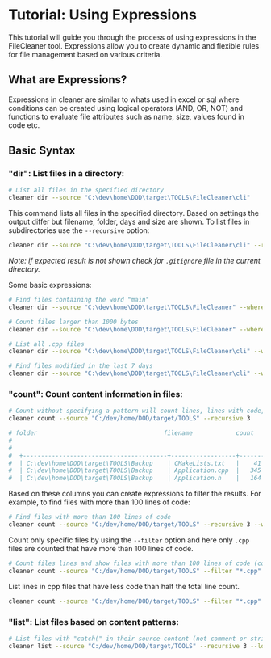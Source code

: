 # Tutorial: Using Expressions

This tutorial will guide you through the process of using expressions in the FileCleaner tool. Expressions allow you to create dynamic and flexible rules for file management based on various criteria.

## What are Expressions?

Expressions in cleaner are similar to whats used in excel or sql where conditions can be created using logical operators (AND, OR, NOT) and functions to evaluate file attributes such as name, size, values found in code etc.

## Basic Syntax

### "dir": List files in a directory:

```bash
# List all files in the specified directory
cleaner dir --source "C:\dev\home\DOD\target\TOOLS\FileCleaner\cli"
```
This command lists all files in the specified directory.
Based on settings the output differ but filename, folder, days and size are shown.
To list files in subdirectories use the `--recursive` option:
```bash
cleaner dir --source "C:\dev\home\DOD\target\TOOLS\FileCleaner\cli" --recursive  5
```   

*Note: if expected result is not shown check for `.gitignore` file in the current directory.*

Some basic expressions:
```bash
# Find files containing the word "main"
cleaner dir --source "C:\dev\home\DOD\target\TOOLS\FileCleaner" --where "str::find( filename, 'main', 0) not -1"
```
```bash
# Count files larger than 1000 bytes
cleaner dir --source "C:\dev\home\DOD\target\TOOLS\FileCleaner" --where "size > 1000" --recursive 5
```
```bash
# List all .cpp files
cleaner dir --source "C:\dev\home\DOD\target\TOOLS\FileCleaner\cli" --where "extension = '.cpp'"
```
```bash
# Find files modified in the last 7 days
cleaner dir --source "C:\dev\home\DOD\target\TOOLS\FileCleaner\cli" --where "days < 7"
```

### "count": Count content information in files:

```bash
# Count without specifying a pattern will count lines, lines with code, code characters, number of comments and number of strings.
cleaner count --source "C:/dev/home/DOD/target/TOOLS" --recursive 3

# folder                                   filename            count   code    characters
#                                                                                       comment
#                                                                                              string
#  +----------------------------------------+------------------+-------+-------+--------+------+------+
#  | C:\dev\home\DOD\target\TOOLS\Backup    | CMakeLists.txt   |    41 |       |        |      |      |
#  | C:\dev\home\DOD\target\TOOLS\Backup    | Application.cpp  |   345 |   177 |   4534 |   37 |   38 |
#  | C:\dev\home\DOD\target\TOOLS\Backup    | Application.h    |   164 |    71 |   2683 |   39 |    3 |
```



Based on these columns you can create expressions to filter the results.
For example, to find files with more than 100 lines of code:
```bash
# Find files with more than 100 lines of code
cleaner count --source "C:/dev/home/DOD/target/TOOLS" --recursive 3 --where "code > 100"
```

Count only specific files by using the `--filter` option and here only `.cpp` files are counted that have more than 100 lines of code.
```bash
# Count files lines and show files with more than 100 lines of code (code only)
cleaner count --source "C:/dev/home/DOD/target/TOOLS" --filter "*.cpp" --recursive 3 --where "code > 100"
```

List lines in cpp files that have less code than half the total line count.
```bash
cleaner count --source "C:/dev/home/DOD/target/TOOLS" --filter "*.cpp" --recursive 3 --where "(code * 2) < count"
```


### "list": List files based on content patterns:

```bash
# List files with "catch(" in their source content (not comment or strings)
cleaner list --source "C:/dev/home/DOD/target/TOOLS" --recursive 3 --logging-severity "debug" --pattern "catch("
```
